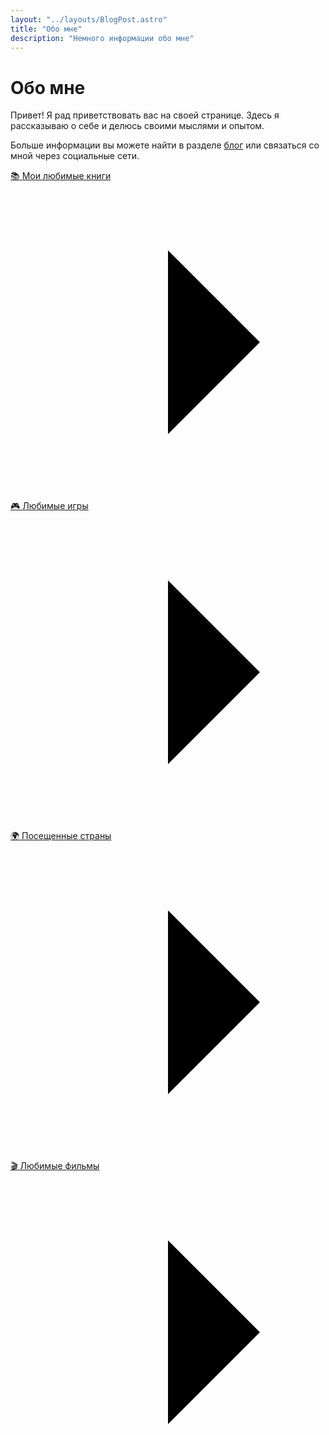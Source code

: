 ```yaml
---
layout: "../layouts/BlogPost.astro"
title: "Обо мне"
description: "Немного информации обо мне"
---
```


# Обо мне

Привет! Я рад приветствовать вас на своей странице. Здесь я рассказываю о себе
и делюсь своими мыслями и опытом.

Больше информации вы можете найти в разделе [блог](/blog) или связаться со мной через 
социальные сети.



<div class="grid grid-cols-1 sm:grid-cols-2 gap-4">
  <a href="/about/books" class="no-underline not-prose group relative flex flex-nowrap items-center rounded-lg border border-black/15 px-4 py-3 pr-10 transition-colors duration-300 ease-in-out hover:bg-black/5 hover:text-black hover:no-underline focus-visible:bg-black/5 focus-visible:text-black focus-visible:no-underline dark:border-white/20 dark:hover:bg-white/5 dark:hover:text-white dark:focus-visible:bg-white/5 dark:focus-visible:text-white">
    <span class="text-2xl mr-4">📚</span>
    <span class="font-semibold">Мои любимые книги</span>
    <svg xmlns="http://www.w3.org/2000/svg" viewBox="0 0 24 24" class="absolute right-2 top-1/2 size-5 -translate-y-1/2 fill-none stroke-current stroke-2">
      <line x1="5" y1="12" x2="19" y2="12" class="translate-x-3 scale-x-0 transition-transform duration-300 ease-in-out group-hover:translate-x-0 group-hover:scale-x-100 group-focus-visible:translate-x-0 group-focus-visible:scale-x-100"></line>
      <polyline points="12 5 19 12 12 19" class="-translate-x-1 transition-transform duration-300 ease-in-out group-hover:translate-x-0 group-focus-visible:translate-x-0"></polyline>
    </svg>
  </a>

  <a href="/about/games" class="no-underline not-prose group relative flex flex-nowrap items-center rounded-lg border border-black/15 px-4 py-3 pr-10 transition-colors duration-300 ease-in-out hover:bg-black/5 hover:text-black hover:no-underline focus-visible:bg-black/5 focus-visible:text-black focus-visible:no-underline dark:border-white/20 dark:hover:bg-white/5 dark:hover:text-white dark:focus-visible:bg-white/5 dark:focus-visible:text-white">
    <span class="text-2xl mr-4">🎮</span>
    <span class="font-semibold">Любимые игры</span>
    <svg xmlns="http://www.w3.org/2000/svg" viewBox="0 0 24 24" class="absolute right-2 top-1/2 size-5 -translate-y-1/2 fill-none stroke-current stroke-2">
      <line x1="5" y1="12" x2="19" y2="12" class="translate-x-3 scale-x-0 transition-transform duration-300 ease-in-out group-hover:translate-x-0 group-hover:scale-x-100 group-focus-visible:translate-x-0 group-focus-visible:scale-x-100"></line>
      <polyline points="12 5 19 12 12 19" class="-translate-x-1 transition-transform duration-300 ease-in-out group-hover:translate-x-0 group-focus-visible:translate-x-0"></polyline>
    </svg>
  </a>

  <a href="/about/countries" class="no-underline not-prose group relative flex flex-nowrap items-center rounded-lg border border-black/15 px-4 py-3 pr-10 transition-colors duration-300 ease-in-out hover:bg-black/5 hover:text-black hover:no-underline focus-visible:bg-black/5 focus-visible:text-black focus-visible:no-underline dark:border-white/20 dark:hover:bg-white/5 dark:hover:text-white dark:focus-visible:bg-white/5 dark:focus-visible:text-white">
    <span class="text-2xl mr-4">🌍</span>
    <span class="font-semibold">Посещенные страны</span>
    <svg xmlns="http://www.w3.org/2000/svg" viewBox="0 0 24 24" class="absolute right-2 top-1/2 size-5 -translate-y-1/2 fill-none stroke-current stroke-2">
      <line x1="5" y1="12" x2="19" y2="12" class="translate-x-3 scale-x-0 transition-transform duration-300 ease-in-out group-hover:translate-x-0 group-hover:scale-x-100 group-focus-visible:translate-x-0 group-focus-visible:scale-x-100"></line>
      <polyline points="12 5 19 12 12 19" class="-translate-x-1 transition-transform duration-300 ease-in-out group-hover:translate-x-0 group-focus-visible:translate-x-0"></polyline>
    </svg>
  </a>

  <a href="/about/movies" class="no-underline not-prose group relative flex flex-nowrap items-center rounded-lg border border-black/15 px-4 py-3 pr-10 transition-colors duration-300 ease-in-out hover:bg-black/5 hover:text-black hover:no-underline focus-visible:bg-black/5 focus-visible:text-black focus-visible:no-underline dark:border-white/20 dark:hover:bg-white/5 dark:hover:text-white dark:focus-visible:bg-white/5 dark:focus-visible:text-white">
    <span class="text-2xl mr-4">🎬</span>
    <span class="font-semibold">Любимые фильмы</span>
    <svg xmlns="http://www.w3.org/2000/svg" viewBox="0 0 24 24" class="absolute right-2 top-1/2 size-5 -translate-y-1/2 fill-none stroke-current stroke-2">
      <line x1="5" y1="12" x2="19" y2="12" class="translate-x-3 scale-x-0 transition-transform duration-300 ease-in-out group-hover:translate-x-0 group-hover:scale-x-100 group-focus-visible:translate-x-0 group-focus-visible:scale-x-100"></line>
      <polyline points="12 5 19 12 12 19" class="-translate-x-1 transition-transform duration-300 ease-in-out group-hover:translate-x-0 group-focus-visible:translate-x-0"></polyline>
    </svg>
  </a>
</div>
